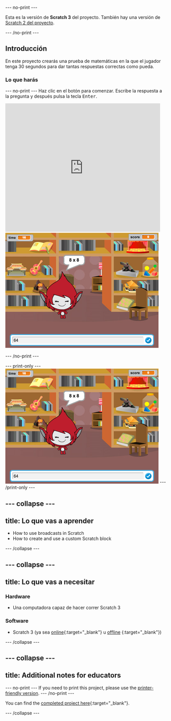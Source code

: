 \--- no-print \---

Esta es la versión de **Scratch 3** del proyecto. También hay una versión de [Scratch 2 del proyecto](https://projects.raspberrypi.org/en/projects/brain-game-scratch2).

\--- /no-print \---

## Introducción

En este proyecto crearás una prueba de matemáticas en la que el jugador tenga 30 segundos para dar tantas respuestas correctas como pueda.

### Lo que harás

\--- no-print \--- Haz clic en el botón para comenzar. Escribe la respuesta a la pregunta y después pulsa la tecla <kbd>Enter</kbd>.

<div class="scratch-preview">
  <iframe allowtransparency="true" width="485" height="402" src="https://scratch.mit.edu/projects/embed/250234955/?autostart=false" frameborder="0" scrolling="no"></iframe>
  <img src="images/brain-final.png">
</div>

\--- /no-print \---

\--- print-only \--- ![Brain Game](images/brain-final.png) \--- /print-only \---

## \--- collapse \---

## title: Lo que vas a aprender

+ How to use broadcasts in Scratch
+ How to create and use a custom Scratch block

\--- /collapse \---

## \--- collapse \---

## title: Lo que vas a necesitar

### Hardware

+ Una computadora capaz de hacer correr Scratch 3

### Software

+ Scratch 3 (ya sea [online](http://rpf.io/scratchon){:target="_blank"} u [offline](http://rpf.io/scratchoff) {:target="_blank"})

\--- /collapse \---

## \--- collapse \---

## title: Additional notes for educators

\--- no-print \--- If you need to print this project, please use the [printer-friendly version](https://projects.raspberrypi.org/en/projects/brain-game/print). \--- /no-print \---

You can find the [completed project here](http://rpf.io/p/en/brain-game-get){:target="_blank"}.

\--- /collapse \---